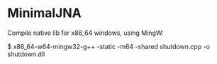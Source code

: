 MinimalJNA
==========

Compile native lib for x86_64 windows, using MingW:

$ x86_64-w64-mingw32-g++ -static -m64 -shared shutdown.cpp -o shutdown.dll

